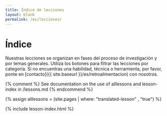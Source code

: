 ```yaml
---
title: Índice de lecciones
layout: blank
permalink: /es/lecciones/
---
```



# Índice

Nuestras lecciones se organizan en fases del proceso de investigación y por temas generales. Utiliza los botones para filtrar las lecciones por categoría. Si no encuentras una habilidad, técnica o herramienta, por favor, ponte en [contacto]({{ site.baseurl }}/es/retroalimentacion) con nosotros.


{% comment %}
See documentation on the use of alllessons and lesson-index in /lessons.md
{% endcommend %}

{% assign alllessons = (site.pages | where: "translated-lesson" , "true") %}

{% include lesson-index.html %}
